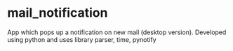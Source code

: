 # mail_notification
App which pops up a notification on new mail (desktop version). 
Developed using python and uses library parser, time, pynotify
